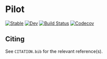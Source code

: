 # Pilot

[![Stable](https://img.shields.io/badge/docs-stable-blue.svg)](https://yngtodd.github.io/Pilot.jl/stable)
[![Dev](https://img.shields.io/badge/docs-dev-blue.svg)](https://yngtodd.github.io/Pilot.jl/dev)
[![Build Status](https://travis-ci.com/yngtodd/Pilot.jl.svg?branch=master)](https://travis-ci.com/yngtodd/Pilot.jl)
[![Codecov](https://codecov.io/gh/yngtodd/Pilot.jl/branch/master/graph/badge.svg)](https://codecov.io/gh/yngtodd/Pilot.jl)

## Citing

See `CITATION.bib` for the relevant reference(s).
